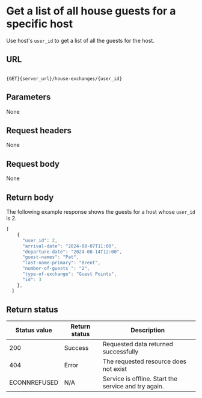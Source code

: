 # Get a list of all house guests for a specific host

Use host's `user_id` to get a list of all the guests for the host.

## URL

```shell

{GET}{server_url}/house-exchanges/{user_id}
```

## Parameters

None

## Request headers

None

## Request body

None

## Return body

The following example response shows the guests for a host whose `user_id` is 2.

```js
[
    {
      "user_id": 2,
      "arrival-date": "2024-08-07T11:00",
      "departure-date": "2024-08-14T12:00", 
      "guest-names": "Pat",
      "last-name-primary": "Brent",
      "number-of-guests ": "2",
      "type-of-exchange": "Guest Points",  
      "id": 3
    },
  ]
```

## Return status

| Status value | Return status | Description |
| ------------- | ----------- | ----------- |
| 200 | Success | Requested data returned successfully |
| 404 | Error | The requested resource does not exist |
| ECONNREFUSED | N/A | Service is offline. Start the service and try again. |
